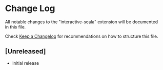 # Change Log

All notable changes to the "interactive-scala" extension will be documented in this file.

Check [Keep a Changelog](http://keepachangelog.com/) for recommendations on how to structure this file.

## [Unreleased]

- Initial release